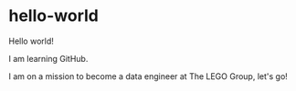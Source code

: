 # hello-world

Hello world!

I am learning GitHub.

I am on a mission to become a data engineer at The LEGO Group, let's go!
